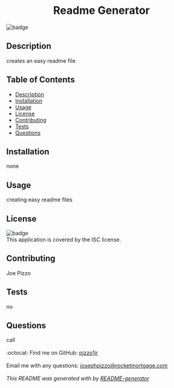 
<h1 align="center">Readme Generator </h1>
  
![badge](https://img.shields.io/badge/license-ISC-brightgreen)<br />
## Description
 creates an easy readme file
## Table of Contents
- [Description](#description)
- [Installation](#installation)
- [Usage](#usage)
- [License](#license)
- [Contributing](#contributing)
- [Tests](#tests)
- [Questions](#questions)
## Installation
 none
## Usage
 creating easy readme files
## License
![badge](https://img.shields.io/badge/license-ISC-brightgreen)
<br />
This application is covered by the ISC license. 
## Contributing
 Joe Pizzo
## Tests
 no
## Questions
 call<br />
<br />
:octocat: Find me on GitHub: [pizzo1jr](https://github.com/pizzo1jr)<br />
<br />
 Email me with any questions: josephpizzo@rocketmortgage.com<br /><br />
_This README was generated with  by [README-generator](https://github.com/pizzo1jr/challenge-9)_
    